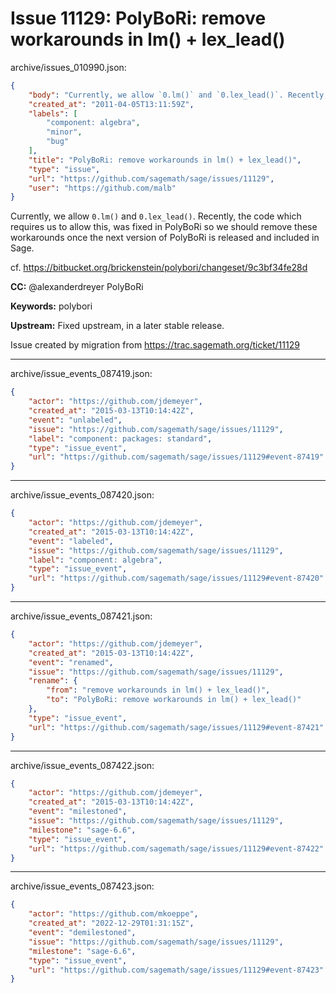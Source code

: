 # Issue 11129: PolyBoRi: remove workarounds in lm() + lex_lead()

archive/issues_010990.json:
```json
{
    "body": "Currently, we allow `0.lm()` and `0.lex_lead()`. Recently, the code which requires us to allow this, was fixed in PolyBoRi so we should remove these workarounds once the next version of PolyBoRi is released and included in Sage.\n\ncf. https://bitbucket.org/brickenstein/polybori/changeset/9c3bf34fe28d\n\n**CC:**  @alexanderdreyer PolyBoRi\n\n**Keywords:** polybori\n\n**Upstream:** Fixed upstream, in a later stable release.\n\nIssue created by migration from https://trac.sagemath.org/ticket/11129\n\n",
    "created_at": "2011-04-05T13:11:59Z",
    "labels": [
        "component: algebra",
        "minor",
        "bug"
    ],
    "title": "PolyBoRi: remove workarounds in lm() + lex_lead()",
    "type": "issue",
    "url": "https://github.com/sagemath/sage/issues/11129",
    "user": "https://github.com/malb"
}
```
Currently, we allow `0.lm()` and `0.lex_lead()`. Recently, the code which requires us to allow this, was fixed in PolyBoRi so we should remove these workarounds once the next version of PolyBoRi is released and included in Sage.

cf. https://bitbucket.org/brickenstein/polybori/changeset/9c3bf34fe28d

**CC:**  @alexanderdreyer PolyBoRi

**Keywords:** polybori

**Upstream:** Fixed upstream, in a later stable release.

Issue created by migration from https://trac.sagemath.org/ticket/11129





---

archive/issue_events_087419.json:
```json
{
    "actor": "https://github.com/jdemeyer",
    "created_at": "2015-03-13T10:14:42Z",
    "event": "unlabeled",
    "issue": "https://github.com/sagemath/sage/issues/11129",
    "label": "component: packages: standard",
    "type": "issue_event",
    "url": "https://github.com/sagemath/sage/issues/11129#event-87419"
}
```



---

archive/issue_events_087420.json:
```json
{
    "actor": "https://github.com/jdemeyer",
    "created_at": "2015-03-13T10:14:42Z",
    "event": "labeled",
    "issue": "https://github.com/sagemath/sage/issues/11129",
    "label": "component: algebra",
    "type": "issue_event",
    "url": "https://github.com/sagemath/sage/issues/11129#event-87420"
}
```



---

archive/issue_events_087421.json:
```json
{
    "actor": "https://github.com/jdemeyer",
    "created_at": "2015-03-13T10:14:42Z",
    "event": "renamed",
    "issue": "https://github.com/sagemath/sage/issues/11129",
    "rename": {
        "from": "remove workarounds in lm() + lex_lead()",
        "to": "PolyBoRi: remove workarounds in lm() + lex_lead()"
    },
    "type": "issue_event",
    "url": "https://github.com/sagemath/sage/issues/11129#event-87421"
}
```



---

archive/issue_events_087422.json:
```json
{
    "actor": "https://github.com/jdemeyer",
    "created_at": "2015-03-13T10:14:42Z",
    "event": "milestoned",
    "issue": "https://github.com/sagemath/sage/issues/11129",
    "milestone": "sage-6.6",
    "type": "issue_event",
    "url": "https://github.com/sagemath/sage/issues/11129#event-87422"
}
```



---

archive/issue_events_087423.json:
```json
{
    "actor": "https://github.com/mkoeppe",
    "created_at": "2022-12-29T01:31:15Z",
    "event": "demilestoned",
    "issue": "https://github.com/sagemath/sage/issues/11129",
    "milestone": "sage-6.6",
    "type": "issue_event",
    "url": "https://github.com/sagemath/sage/issues/11129#event-87423"
}
```
